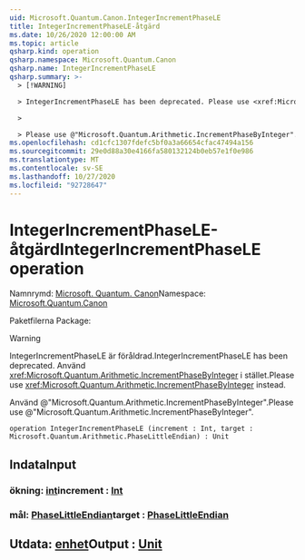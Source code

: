 ```yaml
---
uid: Microsoft.Quantum.Canon.IntegerIncrementPhaseLE
title: IntegerIncrementPhaseLE-åtgärd
ms.date: 10/26/2020 12:00:00 AM
ms.topic: article
qsharp.kind: operation
qsharp.namespace: Microsoft.Quantum.Canon
qsharp.name: IntegerIncrementPhaseLE
qsharp.summary: >-
  > [!WARNING]

  > IntegerIncrementPhaseLE has been deprecated. Please use <xref:Microsoft.Quantum.Arithmetic.IncrementPhaseByInteger> instead.

  >

  > Please use @"Microsoft.Quantum.Arithmetic.IncrementPhaseByInteger".
ms.openlocfilehash: cd1cfc1307fdefc5bf0a3a66654cfac47494a156
ms.sourcegitcommit: 29e0d88a30e4166fa580132124b0eb57e1f0e986
ms.translationtype: MT
ms.contentlocale: sv-SE
ms.lasthandoff: 10/27/2020
ms.locfileid: "92728647"
---
```

# <a name="integerincrementphasele-operation"></a><span data-ttu-id="ecb39-102">IntegerIncrementPhaseLE-åtgärd</span><span class="sxs-lookup"><span data-stu-id="ecb39-102">IntegerIncrementPhaseLE operation</span></span>

<span data-ttu-id="ecb39-103">Namnrymd: [Microsoft. Quantum. Canon](xref:Microsoft.Quantum.Canon)</span><span class="sxs-lookup"><span data-stu-id="ecb39-103">Namespace: [Microsoft.Quantum.Canon](xref:Microsoft.Quantum.Canon)</span></span>

<span data-ttu-id="ecb39-104">Paketfilerna [](https://nuget.org/packages/)</span><span class="sxs-lookup"><span data-stu-id="ecb39-104">Package: [](https://nuget.org/packages/)</span></span>


> [!WARNING]
> <span data-ttu-id="ecb39-105">IntegerIncrementPhaseLE är föråldrad.</span><span class="sxs-lookup"><span data-stu-id="ecb39-105">IntegerIncrementPhaseLE has been deprecated.</span></span> <span data-ttu-id="ecb39-106">Använd <xref:Microsoft.Quantum.Arithmetic.IncrementPhaseByInteger> i stället.</span><span class="sxs-lookup"><span data-stu-id="ecb39-106">Please use <xref:Microsoft.Quantum.Arithmetic.IncrementPhaseByInteger> instead.</span></span>
>
> <span data-ttu-id="ecb39-107">Använd @"Microsoft.Quantum.Arithmetic.IncrementPhaseByInteger".</span><span class="sxs-lookup"><span data-stu-id="ecb39-107">Please use @"Microsoft.Quantum.Arithmetic.IncrementPhaseByInteger".</span></span>



```qsharp
operation IntegerIncrementPhaseLE (increment : Int, target : Microsoft.Quantum.Arithmetic.PhaseLittleEndian) : Unit
```


## <a name="input"></a><span data-ttu-id="ecb39-108">Indata</span><span class="sxs-lookup"><span data-stu-id="ecb39-108">Input</span></span>

### <a name="increment--int"></a><span data-ttu-id="ecb39-109">ökning: [int](xref:microsoft.quantum.lang-ref.int)</span><span class="sxs-lookup"><span data-stu-id="ecb39-109">increment : [Int](xref:microsoft.quantum.lang-ref.int)</span></span>




### <a name="target--phaselittleendian"></a><span data-ttu-id="ecb39-110">mål: [PhaseLittleEndian](xref:Microsoft.Quantum.Arithmetic.PhaseLittleEndian)</span><span class="sxs-lookup"><span data-stu-id="ecb39-110">target : [PhaseLittleEndian](xref:Microsoft.Quantum.Arithmetic.PhaseLittleEndian)</span></span>





## <a name="output--unit"></a><span data-ttu-id="ecb39-111">Utdata: [enhet](xref:microsoft.quantum.lang-ref.unit)</span><span class="sxs-lookup"><span data-stu-id="ecb39-111">Output : [Unit](xref:microsoft.quantum.lang-ref.unit)</span></span>

